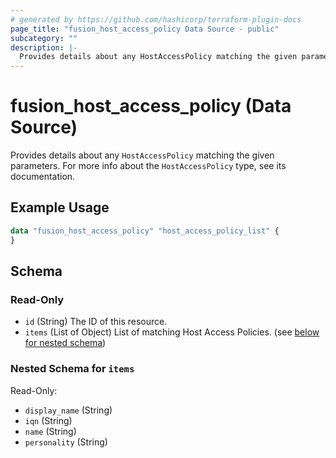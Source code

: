 ```yaml
---
# generated by https://github.com/hashicorp/terraform-plugin-docs
page_title: "fusion_host_access_policy Data Source - public"
subcategory: ""
description: |-
  Provides details about any HostAccessPolicy matching the given parameters. For more info about the HostAccessPolicy type, see its documentation.
---
```


# fusion_host_access_policy (Data Source)

Provides details about any `HostAccessPolicy` matching the given parameters. For more info about the `HostAccessPolicy` type, see its documentation.

## Example Usage

```terraform
data "fusion_host_access_policy" "host_access_policy_list" {
}
```

<!-- schema generated by tfplugindocs -->
## Schema

### Read-Only

- `id` (String) The ID of this resource.
- `items` (List of Object) List of matching Host Access Policies. (see [below for nested schema](#nestedatt--items))

<a id="nestedatt--items"></a>
### Nested Schema for `items`

Read-Only:

- `display_name` (String)
- `iqn` (String)
- `name` (String)
- `personality` (String)


